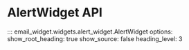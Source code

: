 # AlertWidget API

::: email_widget.widgets.alert_widget.AlertWidget
    options:
        show_root_heading: true
        show_source: false
        heading_level: 3
